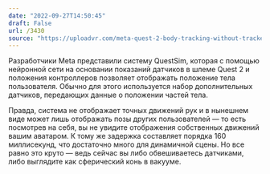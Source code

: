 ```yaml
---
date: "2022-09-27T14:50:45"
draft: False
url: /3430
source: "https://uploadvr.com/meta-quest-2-body-tracking-without-trackers/"
---
```


Разработчики Meta представили систему QuestSim, которая с помощью нейронной сети на основании показаний датчиков в шлеме Quest 2 и положения контроллеров позволяет отображать положение тела пользователя. Обычно для этого используется набор дополнительных датчиков, передающих данные о положении частей тела.

Правда, система не отображает точных движений рук и в нынешнем виде может лишь отображать позы других пользователей — то есть посмотрев на себя, вы не увидите отображения собственных движений вашим аватаром. К тому же задержка составляет порядка 160 миллисекунд, что достаточно много для динамичной сцены. Но все равно это круто — ведь сейчас вы либо обвешиваетесь датчиками, либо выглядите как сферический конь в вакууме.

